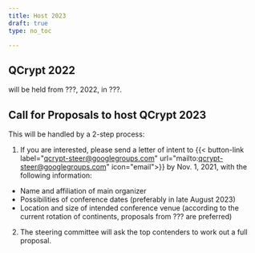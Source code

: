 ```yaml
---
title: Host 2023
draft: true
type: no_toc

---
```


## QCrypt 2022
will be held from ???, 2022, in ???.

## Call for Proposals to host QCrypt 2023
This will be handled by a 2-step process:
1. If you are interested, please send a letter of intent to
{{< button-link label="qcrypt-steer@googlegroups.com" url="mailto:qcrypt-steer@googlegroups.com" icon="email">}}
by Nov. 1, 2021, with the following information:
- Name and affiliation of main organizer
- Possibilities of conference dates (preferably in late August 2023)
- Location and size of intended conference venue (according to the current rotation of continents, proposals from ??? are preferred)
2. The steering committee will ask the top contenders to work out a full proposal.
